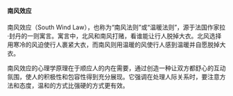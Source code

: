#### 南风效应

南风效应（South Wind Law），也称为“南风法则”或“温暖法则”，源于法国作家拉·封丹的一则寓言。寓言中，北风和南风打赌，看谁能让行人脱掉大衣。北风选择用寒冷的风迫使行人裹紧大衣，而南风则用温暖的风使行人感到温暖并自愿脱掉大衣。

南风效应‌的心理学原理在于顺应人的内在需要，通过创造一种让双方都舒心的互动氛围，使人的积极性和包容性得到充分展现。它强调在处理人际关系时，要注意方法和态度，温和的方式比强硬的方式更有效。